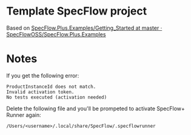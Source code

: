 # Template SpecFlow project

Based on [SpecFlow.Plus.Examples/Getting_Started at master · SpecFlowOSS/SpecFlow.Plus.Examples](https://github.com/SpecFlowOSS/SpecFlow.Plus.Examples/tree/master/Getting_Started)

# Notes

If you get the following error:
```
ProductInstanceId does not match.
Invalid activation token.
No tests executed (activation needed)
```

Delete the following file and you'll be prompeted to activate SpecFlow+ Runner again:
```
/Users/<username>/.local/share/SpecFlow/.specflowrunner
```
